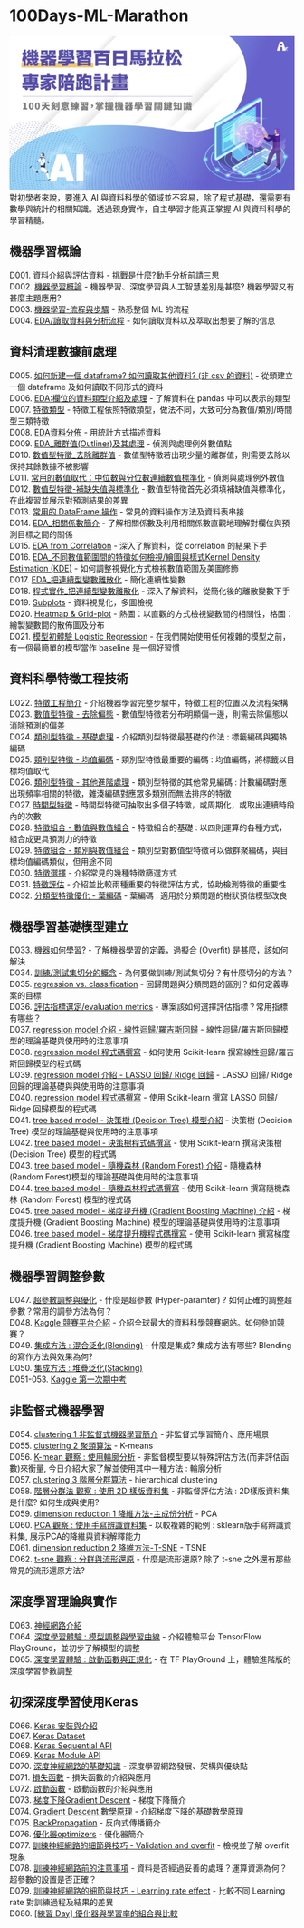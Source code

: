 # 100Days-ML-Marathon
![cover](./cover.png)  
對初學者來說，要進入 AI 與資料科學的領域並不容易，除了程式基礎，還需要有數學與統計的相關知識。透過親身實作，自主學習才能真正掌握 AI 與資料科學的學習精髓。
## 機器學習概論
D001. [資料介紹與評估資料](https://github.com/jacky0405/100Days-ML-Marathon/tree/master/D1_%E8%B3%87%E6%96%99%E4%BB%8B%E7%B4%B9%E8%88%87%E8%A9%95%E4%BC%B0%E8%B3%87%E6%96%99) - 挑戰是什麼?動手分析前請三思  
D002. [機器學習概論](https://github.com/jacky0405/100Days-ML-Marathon/tree/master/D2_%E6%A9%9F%E5%99%A8%E5%AD%B8%E7%BF%92%E6%A6%82%E8%AB%96) - 機器學習、深度學習與人工智慧差別是甚麼? 機器學習又有甚麼主題應用?  
D003. [機器學習-流程與步驟](https://github.com/jacky0405/100Days-ML-Marathon/tree/master/D3_%E6%A9%9F%E5%99%A8%E5%AD%B8%E7%BF%92_%E6%B5%81%E7%A8%8B%E8%88%87%E6%AD%A5%E9%A9%9F) - 熟悉整個 ML 的流程  
D004. [EDA/讀取資料與分析流程](https://github.com/jacky0405/100Days-ML-Marathon/tree/master/D4_EDA_%E8%AE%80%E5%8F%96%E8%B3%87%E6%96%99%E8%88%87%E5%88%86%E6%9E%90%E6%B5%81%E7%A8%8B) - 如何讀取資料以及萃取出想要了解的信息  
## 資料清理數據前處理
D005. [如何新建一個 dataframe? 如何讀取其他資料? (非 csv 的資料)](https://github.com/jacky0405/100Days-ML-Marathon/tree/master/D5_%E6%96%B0%E5%BB%BA%E4%B8%80%E5%80%8Bdataframe%E5%8F%8A%E8%AE%80%E5%8F%96%E5%85%B6%E4%BB%96%E8%B3%87%E6%96%99) - 從頭建立一個 dataframe 及如何讀取不同形式的資料   
D006. [EDA:欄位的資料類型介紹及處理](https://github.com/jacky0405/100Days-ML-Marathon/tree/master/D6_EDA_%E6%AC%84%E4%BD%8D%E7%9A%84%E8%B3%87%E6%96%99%E9%A1%9E%E5%9E%8B%E4%BB%8B%E7%B4%B9%E5%8F%8A%E8%99%95%E7%90%86) - 了解資料在 pandas 中可以表示的類型  
D007. [特徵類型](https://github.com/jacky0405/100Days-ML-Marathon/tree/master/D7_%E7%89%B9%E5%BE%B5%E9%A1%9E%E5%9E%8B) - 特徵工程依照特徵類型，做法不同，大致可分為數值/類別/時間型三類特徵  
D008. [EDA資料分佈](https://github.com/jacky0405/100Days-ML-Marathon/tree/master/D8_EDA%E8%B3%87%E6%96%99%E5%88%86%E4%BD%88) - 用統計方式描述資料  
D009. [EDA_離群值(Outliner)及其處理](https://github.com/jacky0405/100Days-ML-Marathon/tree/master/D9_EDA_%E9%9B%A2%E7%BE%A4%E5%80%BC(Outliner)%E5%8F%8A%E5%85%B6%E8%99%95%E7%90%86) - 偵測與處理例外數值點  
D010. [數值型特徵_去除離群值](https://github.com/jacky0405/100Days-ML-Marathon/tree/master/D10_%E6%95%B8%E5%80%BC%E5%9E%8B%E7%89%B9%E5%BE%B5_%E5%8E%BB%E9%99%A4%E9%9B%A2%E7%BE%A4%E5%80%BC) - 數值型特徵若出現少量的離群值，則需要去除以保持其餘數據不被影響  
D011. [常用的數值取代：中位數與分位數連續數值標準化](https://github.com/jacky0405/100Days-ML-Marathon/tree/master/D11_%E5%B8%B8%E7%94%A8%E7%9A%84%E6%95%B8%E5%80%BC%E5%8F%96%E4%BB%A3_%E4%B8%AD%E4%BD%8D%E6%95%B8%E8%88%87%E5%88%86%E4%BD%8D%E6%95%B8%E9%80%A3%E7%BA%8C%E6%95%B8%E5%80%BC%E6%A8%99%E6%BA%96%E5%8C%96) - 偵測與處理例外數值  
D012. [數值型特徵-補缺失值與標準化](https://github.com/jacky0405/100Days-ML-Marathon/tree/master/D12_%E6%95%B8%E5%80%BC%E5%9E%8B%E7%89%B9%E5%BE%B5_%E8%A3%9C%E7%BC%BA%E5%A4%B1%E5%80%BC%E8%88%87%E6%A8%99%E6%BA%96%E5%8C%96) - 數值型特徵首先必須填補缺值與標準化，在此複習並展示對預測結果的差異  
D013. [常用的 DataFrame 操作](https://github.com/jacky0405/100Days-ML-Marathon/tree/master/D13_%E5%B8%B8%E7%94%A8%E7%9A%84%20DataFrame%20%E6%93%8D%E4%BD%9C) - 常見的資料操作方法及資料表串接  
D014. [EDA_相關係數簡介](https://github.com/jacky0405/100Days-ML-Marathon/tree/master/D14_%E7%A8%8B%E5%BC%8F%E5%AF%A6%E4%BD%9CEDA_correlation_%E7%9B%B8%E9%97%9C%E4%BF%82%E6%95%B8%E7%B0%A1%E4%BB%8B) - 了解相關係數及利用相關係數直觀地理解對欄位與預測目標之間的關係  
D015. [EDA from Correlation](https://github.com/jacky0405/100Days-ML-Marathon/tree/master/D15_EDA%20from%20Correlation) - 深入了解資料，從 correlation 的結果下手  
D016. [EDA_不同數值範圍間的特徵如何檢視/繪圖與樣式Kernel Density Estimation (KDE)](https://github.com/jacky0405/100Days-ML-Marathon/tree/master/D16_EDA_%E4%B8%8D%E5%90%8C%E6%95%B8%E5%80%BC%E7%AF%84%E5%9C%8D%E9%96%93%E7%9A%84%E7%89%B9%E5%BE%B5%E5%A6%82%E4%BD%95%E6%AA%A2%E8%A6%96_%E7%B9%AA%E5%9C%96%E8%88%87%E6%A8%A3%E5%BC%8FKernel%20Density%20Estimation%20(KDE)) - 如何調整視覺化方式檢視數值範圍及美圖修飾  
D017. [EDA_把連續型變數離散化](https://github.com/jacky0405/100Days-ML-Marathon/tree/master/D17_EDA_%E6%8A%8A%E9%80%A3%E7%BA%8C%E5%9E%8B%E8%AE%8A%E6%95%B8%E9%9B%A2%E6%95%A3%E5%8C%96) - 簡化連續性變數  
D018. [程式實作_把連續型變數離散化](https://github.com/jacky0405/100Days-ML-Marathon/tree/master/D18_%E7%A8%8B%E5%BC%8F%E5%AF%A6%E4%BD%9C_%E6%8A%8A%E9%80%A3%E7%BA%8C%E5%9E%8B%E8%AE%8A%E6%95%B8%E9%9B%A2%E6%95%A3%E5%8C%96) - 深入了解資料，從簡化後的離散變數下手  
D019. [Subplots](https://github.com/jacky0405/100Days-ML-Marathon/tree/master/D19_Subplots) - 資料視覺化，多圖檢視  
D020. [Heatmap & Grid-plot](https://github.com/jacky0405/100Days-ML-Marathon/tree/master/D20_Heatmap%26Grid-plot) - 熱圖：以直觀的方式檢視變數間的相關性，格圖：繪製變數間的散佈圖及分布  
D021. [模型初體驗 Logistic Regression](https://github.com/jacky0405/100Days-ML-Marathon/tree/master/D21_%E6%A8%A1%E5%9E%8B%E5%88%9D%E9%AB%94%E9%A9%97%20Logistic%20Regression) - 在我們開始使用任何複雜的模型之前，有一個最簡單的模型當作 baseline 是一個好習慣  
## 資料科學特徵工程技術
D022. [特徵工程簡介](https://github.com/jacky0405/100Days-ML-Marathon/tree/master/D22_%E7%89%B9%E5%BE%B5%E5%B7%A5%E7%A8%8B%E7%B0%A1%E4%BB%8B) - 介紹機器學習完整步驟中，特徵工程的位置以及流程架構  
D023. [數值型特徵 - 去除偏態](https://github.com/jacky0405/100Days-ML-Marathon/tree/master/D23_%E6%95%B8%E5%80%BC%E5%9E%8B%E7%89%B9%E5%BE%B5_%E5%8E%BB%E9%99%A4%E5%81%8F%E6%85%8B) - 數值型特徵若分布明顯偏一邊，則需去除偏態以消除預測的偏差  
D024. [類別型特徵 - 基礎處理](https://github.com/jacky0405/100Days-ML-Marathon/tree/master/D24_%E9%A1%9E%E5%88%A5%E5%9E%8B%E7%89%B9%E5%BE%B5_%E5%9F%BA%E7%A4%8E%E8%99%95%E7%90%86) - 介紹類別型特徵最基礎的作法 : 標籤編碼與獨熱編碼  
D025. [類別型特徵 - 均值編碼](https://github.com/jacky0405/100Days-ML-Marathon/tree/master/D25_%E9%A1%9E%E5%88%A5%E5%9E%8B%E7%89%B9%E5%BE%B5_%E5%9D%87%E5%80%BC%E7%B7%A8%E7%A2%BC) - 類別型特徵最重要的編碼 : 均值編碼，將標籤以目標均值取代  
D026. [類別型特徵 - 其他進階處理](https://github.com/jacky0405/100Days-ML-Marathon/tree/master/D26_%E9%A1%9E%E5%88%A5%E5%9E%8B%E7%89%B9%E5%BE%B5_%E5%85%B6%E4%BB%96%E9%80%B2%E9%9A%8E%E8%99%95%E7%90%86) - 類別型特徵的其他常見編碼 : 計數編碼對應出現頻率相關的特徵，雜湊編碼對應眾多類別而無法排序的特徵  
D027. [時間型特徵](https://github.com/jacky0405/100Days-ML-Marathon/tree/master/D27_%E6%99%82%E9%96%93%E5%9E%8B%E7%89%B9%E5%BE%B5) - 時間型特徵可抽取出多個子特徵，或周期化，或取出連續時段內的次數  
D028. [特徵組合 - 數值與數值組合](https://github.com/jacky0405/100Days-ML-Marathon/tree/master/D28_%E7%89%B9%E5%BE%B5%E7%B5%84%E5%90%88_%E6%95%B8%E5%80%BC%E8%88%87%E6%95%B8%E5%80%BC%E7%B5%84%E5%90%88) - 特徵組合的基礎 : 以四則運算的各種方式，組合成更具預測力的特徵  
D029. [特徵組合 - 類別與數值組合](https://github.com/jacky0405/100Days-ML-Marathon/tree/master/D29_%E7%89%B9%E5%BE%B5%E7%B5%84%E5%90%88_%E9%A1%9E%E5%88%A5%E8%88%87%E6%95%B8%E5%80%BC%E7%B5%84%E5%90%88) - 類別型對數值型特徵可以做群聚編碼，與目標均值編碼類似，但用途不同  
D030. [特徵選擇](https://github.com/jacky0405/100Days-ML-Marathon/tree/master/D30_%E7%89%B9%E5%BE%B5%E9%81%B8%E6%93%87) - 介紹常見的幾種特徵篩選方式  
D031. [特徵評估](https://github.com/jacky0405/100Days-ML-Marathon/tree/master/D31_%E7%89%B9%E5%BE%B5%E8%A9%95%E4%BC%B0) - 介紹並比較兩種重要的特徵評估方式，協助檢測特徵的重要性  
D032. [分類型特徵優化 - 葉編碼](https://github.com/jacky0405/100Days-ML-Marathon/tree/master/D32_%E5%88%86%E9%A1%9E%E5%9E%8B%E7%89%B9%E5%BE%B5%E5%84%AA%E5%8C%96_%E8%91%89%E7%B7%A8%E7%A2%BC) - 葉編碼 : 適用於分類問題的樹狀預估模型改良  
## 機器學習基礎模型建立
D033. [機器如何學習?](https://github.com/jacky0405/100Days-ML-Marathon/tree/master/D33_%E6%A9%9F%E5%99%A8%E5%A6%82%E4%BD%95%E5%AD%B8%E7%BF%92%3F) - 了解機器學習的定義，過擬合 (Overfit) 是甚麼，該如何解決  
D034. [訓練/測試集切分的概念](https://github.com/jacky0405/100Days-ML-Marathon/tree/master/D34_%E8%A8%93%E7%B7%B4_%E6%B8%AC%E8%A9%A6%E9%9B%86%E5%88%87%E5%88%86%E7%9A%84%E6%A6%82%E5%BF%B5) - 為何要做訓練/測試集切分？有什麼切分的方法？  
D035. [regression vs. classification](https://github.com/jacky0405/100Days-ML-Marathon/tree/master/D35_regression_vs._classification) - 回歸問題與分類問題的區別？如何定義專案的目標  
D036. [評估指標選定/evaluation metrics](https://github.com/jacky0405/100Days-ML-Marathon/tree/master/D36_%E8%A9%95%E4%BC%B0%E6%8C%87%E6%A8%99%E9%81%B8%E5%AE%9A_evaluation%20metrics) - 專案該如何選擇評估指標？常用指標有哪些？  
D037. [regression model 介紹 - 線性迴歸/羅吉斯回歸](https://github.com/jacky0405/100Days-ML-Marathon/tree/master/D37_regression%20model%20%E4%BB%8B%E7%B4%B9%20-%20%E7%B7%9A%E6%80%A7%E8%BF%B4%E6%AD%B8_%E7%BE%85%E5%90%89%E6%96%AF%E5%9B%9E%E6%AD%B8) - 線性迴歸/羅吉斯回歸模型的理論基礎與使用時的注意事項  
D038. [regression model 程式碼撰寫](https://github.com/jacky0405/100Days-ML-Marathon/tree/master/D38_regression%20model_%E7%A8%8B%E5%BC%8F%E7%A2%BC%E6%92%B0%E5%AF%AB) - 如何使用 Scikit-learn 撰寫線性迴歸/羅吉斯回歸模型的程式碼  
D039. [regression model 介紹 - LASSO 回歸/ Ridge 回歸](https://github.com/jacky0405/100Days-ML-Marathon/tree/master/D39_regression%20model%20%E4%BB%8B%E7%B4%B9_LASSO%E5%9B%9E%E6%AD%B8_Ridge%E5%9B%9E%E6%AD%B8) - LASSO 回歸/ Ridge 回歸的理論基礎與與使用時的注意事項  
D040. [regression model 程式碼撰寫](https://github.com/jacky0405/100Days-ML-Marathon/tree/master/D40_regression%20model_%E7%A8%8B%E5%BC%8F%E7%A2%BC%E6%92%B0%E5%AF%AB) - 使用 Scikit-learn 撰寫 LASSO 回歸/ Ridge 回歸模型的程式碼  
D041. [tree based model - 決策樹 (Decision Tree) 模型介紹](https://github.com/jacky0405/100Days-ML-Marathon/tree/master/D41_tree%20based%20model%20-%20%E6%B1%BA%E7%AD%96%E6%A8%B9%20(Decision%20Tree)%20%E6%A8%A1%E5%9E%8B%E4%BB%8B%E7%B4%B9) - 決策樹 (Decision Tree) 模型的理論基礎與使用時的注意事項  
D042. [tree based model - 決策樹程式碼撰寫](https://github.com/jacky0405/100Days-ML-Marathon/tree/master/D42_tree%20based%20model%20-%20%E6%B1%BA%E7%AD%96%E6%A8%B9%E7%A8%8B%E5%BC%8F%E7%A2%BC%E6%92%B0%E5%AF%AB) - 使用 Scikit-learn 撰寫決策樹 (Decision Tree) 模型的程式碼  
D043. [tree based model - 隨機森林 (Random Forest) 介紹](https://github.com/jacky0405/100Days-ML-Marathon/tree/master/D43_tree%20based%20model%20-%20%E9%9A%A8%E6%A9%9F%E6%A3%AE%E6%9E%97%20(Random%20Forest)%20%E4%BB%8B%E7%B4%B9) - 隨機森林 (Random Forest)模型的理論基礎與使用時的注意事項  
D044. [tree based model - 隨機森林程式碼撰寫](https://github.com/jacky0405/100Days-ML-Marathon/tree/master/D44_tree%20based%20model%20-%20%E9%9A%A8%E6%A9%9F%E6%A3%AE%E6%9E%97%E7%A8%8B%E5%BC%8F%E7%A2%BC%E6%92%B0%E5%AF%AB) - 使用 Scikit-learn 撰寫隨機森林 (Random Forest) 模型的程式碼  
D045. [tree based model - 梯度提升機 (Gradient Boosting Machine) 介紹](https://github.com/jacky0405/100Days-ML-Marathon/tree/master/D45_tree%20based%20model%20-%20%E6%A2%AF%E5%BA%A6%E6%8F%90%E5%8D%87%E6%A9%9F%20(Gradient%20Boosting%20Machine)%20%E4%BB%8B%E7%B4%B9) - 梯度提升機 (Gradient Boosting Machine) 模型的理論基礎與使用時的注意事項  
D046. [tree based model - 梯度提升機程式碼撰寫](https://github.com/jacky0405/100Days-ML-Marathon/tree/master/D46_tree%20based%20model%20-%20%E6%A2%AF%E5%BA%A6%E6%8F%90%E5%8D%87%E6%A9%9F%E7%A8%8B%E5%BC%8F%E7%A2%BC%E6%92%B0%E5%AF%AB) - 使用 Scikit-learn 撰寫梯度提升機 (Gradient Boosting Machine) 模型的程式碼  
## 機器學習調整參數
D047. [超參數調整與優化](https://github.com/jacky0405/100Days-ML-Marathon/tree/master/D47_%E8%B6%85%E5%8F%83%E6%95%B8%E8%AA%BF%E6%95%B4%E8%88%87%E5%84%AA%E5%8C%96) - 什麼是超參數 (Hyper-paramter) ? 如何正確的調整超參數？常用的調參方法為何？  
D048. [Kaggle 競賽平台介紹](https://github.com/jacky0405/100Days-ML-Marathon/tree/master/D48_Kaggle_%E7%AB%B6%E8%B3%BD%E5%B9%B3%E5%8F%B0%E4%BB%8B%E7%B4%B9) - 介紹全球最大的資料科學競賽網站。如何參加競賽？  
D049. [集成方法 : 混合泛化(Blending)](https://github.com/jacky0405/100Days-ML-Marathon/tree/master/D49_%E9%9B%86%E6%88%90%E6%96%B9%E6%B3%95_%E6%B7%B7%E5%90%88%E6%B3%9B%E5%8C%96(Blending)) - 什麼是集成? 集成方法有哪些? Blending 的寫作方法與效果為何?  
D050. [集成方法 : 堆疊泛化(Stacking)](https://github.com/jacky0405/100Days-ML-Marathon/tree/master/D50_%E9%9B%86%E6%88%90%E6%96%B9%E6%B3%95_%E5%A0%86%E7%96%8A%E6%B3%9B%E5%8C%96(Stacking))  
D051-053. [Kaggle 第一次期中考]()  
## 非監督式機器學習
D054. [clustering 1 非監督式機器學習簡介](https://github.com/jacky0405/100Days-ML-Marathon/tree/master/D54_clustering1_%E9%9D%9E%E7%9B%A3%E7%9D%A3%E5%BC%8F%E6%A9%9F%E5%99%A8%E5%AD%B8%E7%BF%92%E7%B0%A1%E4%BB%8B) - 非監督式學習簡介、應用場景  
D055. [clustering 2 聚類算法](https://github.com/jacky0405/100Days-ML-Marathon/tree/master/D55_clustering2_%E8%81%9A%E9%A1%9E%E7%AE%97%E6%B3%95) - K-means  
D056. [K-mean 觀察 : 使用輪廓分析](https://github.com/jacky0405/100Days-ML-Marathon/tree/master/D56_K-mean%E8%A7%80%E5%AF%9F_%E4%BD%BF%E7%94%A8%E8%BC%AA%E5%BB%93%E5%88%86%E6%9E%90) - 非監督模型要以特殊評估方法(而非評估函數)來衡量, 今日介紹大家了解並使用其中一種方法 : 輪廓分析  
D057. [clustering 3 階層分群算法](https://github.com/jacky0405/100Days-ML-Marathon/tree/master/D57_clustering3_%E9%9A%8E%E5%B1%A4%E5%88%86%E7%BE%A4%E7%AE%97%E6%B3%95) - hierarchical clustering  
D058. [階層分群法 觀察 : 使用 2D 樣版資料集](https://github.com/jacky0405/100Days-ML-Marathon/tree/master/D58_%E9%9A%8E%E5%B1%A4%E5%88%86%E7%BE%A4%E6%B3%95%E8%A7%80%E5%AF%9F_%E4%BD%BF%E7%94%A82D%E6%A8%A3%E7%89%88%E8%B3%87%E6%96%99%E9%9B%86) - 非監督評估方法 : 2D樣版資料集是什麼? 如何生成與使用?  
D059. [dimension reduction 1 降維方法-主成份分析](https://github.com/jacky0405/100Days-ML-Marathon/tree/master/D59_dimension%20reduction1_%E9%99%8D%E7%B6%AD%E6%96%B9%E6%B3%95-%E4%B8%BB%E6%88%90%E4%BB%BD%E5%88%86%E6%9E%90) - PCA  
D060. [PCA 觀察 : 使用手寫辨識資料集](https://github.com/jacky0405/100Days-ML-Marathon/tree/master/D60_PCA%20%E8%A7%80%E5%AF%9F_%E4%BD%BF%E7%94%A8%E6%89%8B%E5%AF%AB%E8%BE%A8%E8%AD%98%E8%B3%87%E6%96%99%E9%9B%86) - 以較複雜的範例 : sklearn版手寫辨識資料集, 展示PCA的降維與資料解釋能力  
D061. [dimension reduction 2 降維方法-T-SNE](https://github.com/jacky0405/100Days-ML-Marathon/tree/master/D61_dimension%20reduction2_%E9%99%8D%E7%B6%AD%E6%96%B9%E6%B3%95-T-SNE) - TSNE  
D062. [t-sne 觀察 : 分群與流形還原](https://github.com/jacky0405/100Days-ML-Marathon/tree/master/D62_t-sne%E8%A7%80%E5%AF%9F_%E5%88%86%E7%BE%A4%E8%88%87%E6%B5%81%E5%BD%A2%E9%82%84%E5%8E%9F) - 什麼是流形還原? 除了 t-sne 之外還有那些常見的流形還原方法?  
## 深度學習理論與實作
D063. [神經網路介紹](https://github.com/jacky0405/100Days-ML-Marathon/tree/master/D63_%E6%B7%B1%E5%BA%A6%E5%AD%B8%E7%BF%92%E7%B0%A1%E4%BB%8B)  
D064. [深度學習體驗 : 模型調整與學習曲線](https://github.com/jacky0405/100Days-ML-Marathon/tree/master/D64_%E6%B7%B1%E5%BA%A6%E5%AD%B8%E7%BF%92%E9%AB%94%E9%A9%97_%E6%A8%A1%E5%9E%8B%E8%AA%BF%E6%95%B4%E8%88%87%E5%AD%B8%E7%BF%92%E6%9B%B2%E7%B7%9A) - 介紹體驗平台 TensorFlow PlayGround，並初步了解模型的調整  
D065. [深度學習體驗 : 啟動函數與正規化](https://github.com/jacky0405/100Days-ML-Marathon/tree/master/D65_%E6%B7%B1%E5%BA%A6%E5%AD%B8%E7%BF%92%E9%AB%94%E9%A9%97_%E5%95%9F%E5%8B%95%E5%87%BD%E6%95%B8%E8%88%87%E6%AD%A3%E8%A6%8F%E5%8C%96) - 在 TF PlayGround 上，體驗進階版的深度學習參數調整  
## 初探深度學習使用Keras
D066. [Keras 安裝與介紹](https://github.com/jacky0405/100Days-ML-Marathon/tree/master/D66_Keras%E5%AE%89%E8%A3%9D%E8%88%87%E4%BB%8B%E7%B4%B9)  
D067. [Keras Dataset](https://github.com/jacky0405/100Days-ML-Marathon/tree/master/D67_Keras_Dataset)  
D068. [Keras Sequential API](https://github.com/jacky0405/100Days-ML-Marathon/tree/master/D68_Keras_Sequential_API)  
D069. [Keras Module API](https://github.com/jacky0405/100Days-ML-Marathon/tree/master/D69_Keras_Module_API)  
D070. [深度神經網路的基礎知識](https://github.com/jacky0405/100Days-ML-Marathon/tree/master/D70_%E6%B7%B1%E5%BA%A6%E7%A5%9E%E7%B6%93%E7%B6%B2%E8%B7%AF%E7%9A%84%E5%9F%BA%E7%A4%8E%E7%9F%A5%E8%AD%98) - 深度學習網路發展、架構與優缺點  
D071. [損失函數](https://github.com/jacky0405/100Days-ML-Marathon/tree/master/D71_%E6%90%8D%E5%A4%B1%E5%87%BD%E6%95%B8) - 損失函數的介紹與應用  
D072. [啟動函數](https://github.com/jacky0405/100Days-ML-Marathon/tree/master/D72_%E5%95%9F%E5%8B%95%E5%87%BD%E6%95%B8) - 啟動函數的介紹與應用  
D073. [梯度下降Gradient Descent](https://github.com/jacky0405/100Days-ML-Marathon/tree/master/D73_%E6%A2%AF%E5%BA%A6%E4%B8%8B%E9%99%8DGradient%20Descent) - 梯度下降簡介  
D074. [Gradient Descent 數學原理](https://github.com/jacky0405/100Days-ML-Marathon/tree/master/D74_Gradient%20Descent_%E6%95%B8%E5%AD%B8%E5%8E%9F%E7%90%86) - 介紹梯度下降的基礎數學原理  
D075. [BackPropagation](https://github.com/jacky0405/100Days-ML-Marathon/tree/master/D75_BackPropagation) - 反向式傳播簡介  
D076. [優化器optimizers](https://github.com/jacky0405/100Days-ML-Marathon/tree/master/D76_%E5%84%AA%E5%8C%96%E5%99%A8optimizers) - 優化器簡介  
D077. [訓練神經網路的細節與技巧 - Validation and overfit](https://github.com/jacky0405/100Days-ML-Marathon/tree/master/D77_%E8%A8%93%E7%B7%B4%E7%A5%9E%E7%B6%93%E7%B6%B2%E8%B7%AF%E7%9A%84%E7%B4%B0%E7%AF%80%E8%88%87%E6%8A%80%E5%B7%A7_Validation%20and%20overfit) - 檢視並了解 overfit 現象  
D078. [訓練神經網路前的注意事項](https://github.com/jacky0405/100Days-ML-Marathon/tree/master/D78_%E8%A8%93%E7%B7%B4%E7%A5%9E%E7%B6%93%E7%B6%B2%E8%B7%AF%E5%89%8D%E7%9A%84%E6%B3%A8%E6%84%8F%E4%BA%8B%E9%A0%85) - 資料是否經過妥善的處理？運算資源為何？超參數的設置是否正確？  
D079. [訓練神經網路的細節與技巧 - Learning rate effect](https://github.com/jacky0405/100Days-ML-Marathon/tree/master/D79_%E8%A8%93%E7%B7%B4%E7%A5%9E%E7%B6%93%E7%B6%B2%E8%B7%AF%E7%9A%84%E7%B4%B0%E7%AF%80%E8%88%87%E6%8A%80%E5%B7%A7_Learning%20rate%20effect) - 比較不同 Learning rate 對訓練過程及結果的差異  
D080. [[練習 Day] 優化器與學習率的組合與比較](https://github.com/jacky0405/100Days-ML-Marathon/tree/master/D80_%5B%E7%B7%B4%E7%BF%92%20Day%5D%E5%84%AA%E5%8C%96%E5%99%A8%E8%88%87%E5%AD%B8%E7%BF%92%E7%8E%87%E7%9A%84%E7%B5%84%E5%90%88%E8%88%87%E6%AF%94%E8%BC%83)
